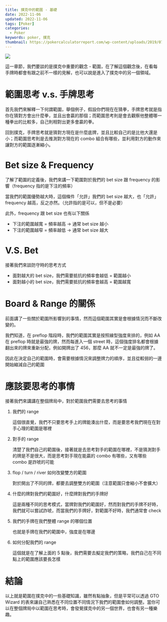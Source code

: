 ```yaml
---
title: 撲克中的範圍 - 基礎
date: 2022-11-06
updated: 2022-11-06
tags: [Poker]
categories:
  - Poker
keywords: poker, 撲克
thumbnail: https://pokercalculatorreport.com/wp-content/uploads/2019/07/all-in-poker-chips.png
---
```


![](https://pokercalculatorreport.com/wp-content/uploads/2019/07/all-in-poker-chips.png)

<!-- more -->

這一章節，我們要談的是撲克中重要的觀念 - 範圍，在了解這個觀念後，在看每手牌時都會有跟之前不一樣的見解，也可以說是進入了撲克中的另一個領域。

# 範圍思考 v.s. 手牌思考

首先我們來解釋一下何謂範圍，舉個例子，假設你們現在在猜拳，手牌思考就是指你在猜對方會出什麼拳，並且出會贏的那個；而範圍思考則是會去觀察他整體哪一種拳出的比較多，自己則相對出更多會贏的拳。

回到撲克，手牌思考就是猜對方現在是什麼底牌，並且比較自己的是比他大還是小；而範圍思考則是去推測對方現在的 combo 組合有哪些，並利用對方的動作來讓對方的範圍逐漸縮小。

# Bet size & Frequency

了解了範圍的定義後，我們來講一下範圍對於我們的 bet size 跟 frequency 的影響（frequency 指的是下注的頻率）

當我們的範圍優勢越大時，這個條件「允許」我們的 bet size 越大，也「允許」frequency 越高，反之亦然。（允許指的是可以，但不是必要）

此外，frequency 跟 bet size 也有以下關係

- 下注的範圍越寬 = 頻率越高 → 通常 bet size 越小
- 下注的範圍越窄 = 頻率越低 → 通常 bet size 越大

# V.S. Bet

接著我們來談防守時的思考方式

- 面對越大的 bet size，我們需要抵抗的頻率會越低 = 範圍越小
- 面對越小的 bet size，我們需要抵抗的頻率會越高 = 範圍越寬

# Board & Range 的關係

前面講了一些關於範圍所影響到的事情，然而這個範圍其實是會根據情況而不斷改變的。

我們知道，在 preflop 階段時，我們的範圍其實是按照線型強度來排的，例如 AA 在 preflop 時就是最強的牌，然而每進入一個 street 時，這個強度排名都會根據翻出來的牌來重新分配，例如開牌出了 456，那麼 AA 就不一定是最強的牌了。

因此在決定自己的範圍時，會需要根據情況來調整牌力的順序，並且從較弱的一邊開始縮減自己的範圍

# 應該要思考的事情

接著我們來講講在整個牌局中，對於範圍我們需要去思考的事情

1. 我們的 range
    
    這個很直覺，我們不只要思考手上的牌能湊出什麼，而是要思考我們現在在對手心理的範圍是哪裡
    
2. 對手的 range
    
    清楚了我們自己的範圍後，接著就是去思考對手的範圍在哪裡，不是猜測對手的牌是不是很大，而是思考對手現在能贏的 combo 有哪些，又有哪些 combo 是詐唬的可能
    
3. flop / turn / river 如何改變雙方的範圍
    
    對於開出了不同的牌，都要去調整雙方的範圍（注意範圍只會縮小不會擴大）
    
4. 什麼的牌對我們的範圍好，什麼牌對我們的手牌好
    
    這是兩種不同的思考模式，當牌對我們的範圍好，然而對我們的手牌不好時，我們就可以嘗試詐唬，而當我們的手牌好，對範圍不好時，我們通常會 check
    
5. 我們的手牌在我們整體 range 的哪個位置
    
    也就是手牌在我們的範圍中，強度是在哪邊
    
6. 如何分配我們的 range
    
    這個就是在了解上面的 5 點後，我們需要去擬定我們的策略，我們自己在不同點上的範圍應該要長怎樣
    

# 結論

以上就是範圍在撲克中的一些基礎知識，雖然有點抽象，但是平常可以透過 GTO Wizard 的表來讓自己熟悉在不同位置不同情況下我們的範圍會如何調整。當你可以在整個牌局中以範圍在思考時，會發覺撲克中的另一個世界，也會有另一種樂趣。
